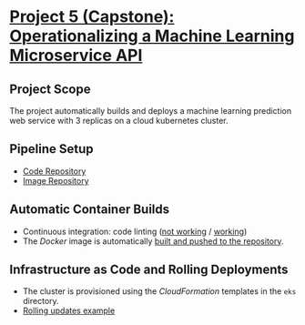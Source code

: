 # [Project 5 (Capstone): Operationalizing a Machine Learning Microservice API](https://github.com/NawfalTachfine/DevOpsCapstone)

## Project Scope
The project automatically builds and deploys a machine learning prediction web service with 3 replicas on a cloud kubernetes cluster.

## Pipeline Setup
+ [Code Repository](https://github.com/NawfalTachfine/DevOpsCapstone)
+ [Image Repository](https://hub.docker.com/repository/docker/nawfaltachfine/ml-microservice)

## Automatic Container Builds
+ Continuous integration: code linting ([not working](assets/1.linter_error.pdf) / [working](2.linter_fix.pdf))
+ The *Docker* image is automatically [built and pushed to the repository](assets/3.successful_deployment).

## Infrastructure as Code and Rolling Deployments
+ The cluster is provisioned using the *CloudFormation* templates in the `eks` directory.
+ [Rolling updates example](assets/3.successful_deployment)
